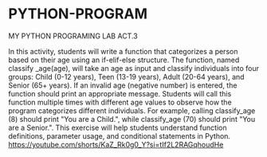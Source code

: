 # PYTHON-PROGRAM
MY PYTHON PROGRAMING LAB ACT.3

In this activity, students will write a function that categorizes a person based on their age using an if-elif-else structure. The function, named classify _age(age), will take an age as input and classify individuals into four groups: Child (0-12 years), Teen (13-19 years), Adult (20-64 years), and Senior (65+ years). If an invalid age (negative number) is entered, the function should print an appropriate message. Students will call this function multiple times with different age values to observe how the program categorizes different individuals. For example, calling classify_age (8) should print "You are a Child.", while classify_age (70) should print "You are a Senior.". This exercise will help students understand function definitions, parameter usage, and conditional statements in Python.
https://youtube.com/shorts/KaZ_Rk0g0_Y?si=tIf2L2RAGqhoudHe
